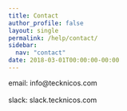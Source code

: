 ```yaml
---
title: Contact
author_profile: false
layout: single
permalink: /help/contact/
sidebar:
  nav: "contact"
date: 2018-03-01T00:00:00-00:00
---
```


<p>
  email: info@tecknicos.com<br>
  <br>
  slack: slack.tecknicos.com
</p>